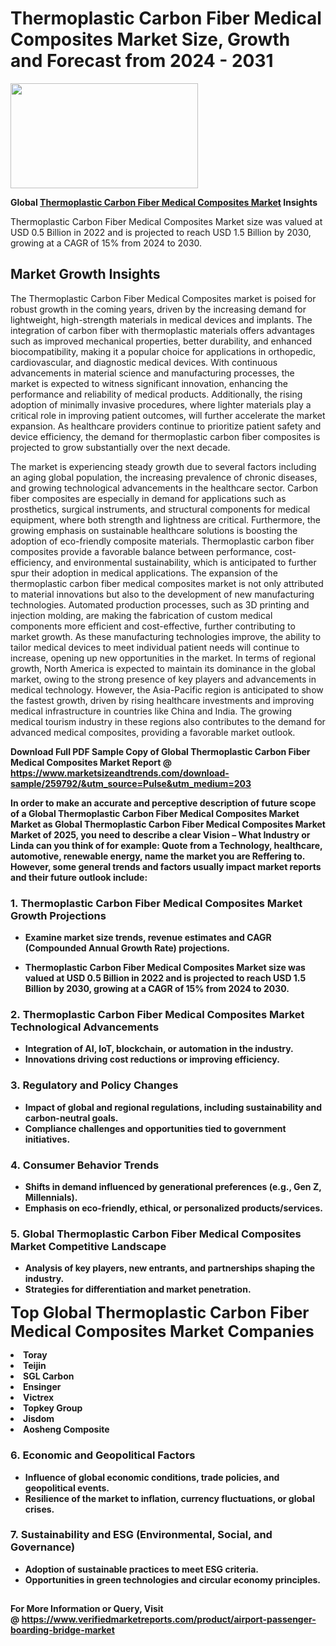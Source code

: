 <H1>Thermoplastic Carbon Fiber Medical Composites Market Size, Growth and Forecast from 2024 - 2031</H1><img class="aligncenter size-medium wp-image-584254" src="https://thirdeyenews.in/wp-content/uploads/2024/09/Global-Market-Research-300x168.jpeg" alt="" width="300" height="168" /><p><strong>Global&nbsp;<a href="https://www.marketsizeandtrends.com/download-sample/259792/&amp;utm_source=Pulse&amp;utm_medium=203">Thermoplastic Carbon Fiber Medical Composites Market</a> Insights</strong></p><p>Thermoplastic Carbon Fiber Medical Composites Market size was valued at USD 0.5 Billion in 2022 and is projected to reach USD 1.5 Billion by 2030, growing at a CAGR of 15% from 2024 to 2030.</p><p><h2>Market Growth Insights</h2> <p>The Thermoplastic Carbon Fiber Medical Composites market is poised for robust growth in the coming years, driven by the increasing demand for lightweight, high-strength materials in medical devices and implants. The integration of carbon fiber with thermoplastic materials offers advantages such as improved mechanical properties, better durability, and enhanced biocompatibility, making it a popular choice for applications in orthopedic, cardiovascular, and diagnostic medical devices. With continuous advancements in material science and manufacturing processes, the market is expected to witness significant innovation, enhancing the performance and reliability of medical products. Additionally, the rising adoption of minimally invasive procedures, where lighter materials play a critical role in improving patient outcomes, will further accelerate the market expansion. As healthcare providers continue to prioritize patient safety and device efficiency, the demand for thermoplastic carbon fiber composites is projected to grow substantially over the next decade.</p> <p><strong></strong></p> <p>The market is experiencing steady growth due to several factors including an aging global population, the increasing prevalence of chronic diseases, and growing technological advancements in the healthcare sector. Carbon fiber composites are especially in demand for applications such as prosthetics, surgical instruments, and structural components for medical equipment, where both strength and lightness are critical. Furthermore, the growing emphasis on sustainable healthcare solutions is boosting the adoption of eco-friendly composite materials. Thermoplastic carbon fiber composites provide a favorable balance between performance, cost-efficiency, and environmental sustainability, which is anticipated to further spur their adoption in medical applications. The expansion of the thermoplastic carbon fiber medical composites market is not only attributed to material innovations but also to the development of new manufacturing technologies. Automated production processes, such as 3D printing and injection molding, are making the fabrication of custom medical components more efficient and cost-effective, further contributing to market growth. As these manufacturing technologies improve, the ability to tailor medical devices to meet individual patient needs will continue to increase, opening up new opportunities in the market. In terms of regional growth, North America is expected to maintain its dominance in the global market, owing to the strong presence of key players and advancements in medical technology. However, the Asia-Pacific region is anticipated to show the fastest growth, driven by rising healthcare investments and improving medical infrastructure in countries like China and India. The growing medical tourism industry in these regions also contributes to the demand for advanced medical composites, providing a favorable market outlook.</p> <p><strong></p><p><span class=""><strong>Download Full PDF Sample Copy of Global Thermoplastic Carbon Fiber Medical Composites Market Report</strong> @ <a href="https://www.marketsizeandtrends.com/download-sample/259792/&amp;utm_source=Pulse&amp;utm_medium=203" target="_blank">https://www.marketsizeandtrends.com/download-sample/259792/&amp;utm_source=Pulse&amp;utm_medium=203</a></span></p><p>In order to make an accurate and perceptive description of future scope of a Global&nbsp;Thermoplastic Carbon Fiber Medical Composites Market Market as Global&nbsp;Thermoplastic Carbon Fiber Medical Composites Market Market of 2025, you need to describe a clear Vision &ndash; What Industry or Linda can you think of for example: Quote from a Technology, healthcare, automotive, renewable energy, name the market you are Reffering to. However, some general trends and factors usually impact market reports and their future outlook include:</p><h3>1.&nbsp;<strong>Thermoplastic Carbon Fiber Medical Composites Market Growth Projections</strong></h3><ul><li>Examine market size trends, revenue estimates and CAGR (Compounded Annual Growth Rate) projections.</li><li><p>Thermoplastic Carbon Fiber Medical Composites Market size was valued at USD 0.5 Billion in 2022 and is projected to reach USD 1.5 Billion by 2030, growing at a CAGR of 15% from 2024 to 2030.</p></li></ul><h3>2.&nbsp;<strong>Thermoplastic Carbon Fiber Medical Composites Market Technological Advancements</strong></h3><ul><li>Integration of AI, IoT, blockchain, or automation in the industry.</li><li>Innovations driving cost reductions or improving efficiency.</li></ul><h3>3.&nbsp;<strong>Regulatory and Policy Changes</strong></h3><ul><li>Impact of global and regional regulations, including sustainability and carbon-neutral goals.</li><li>Compliance challenges and opportunities tied to government initiatives.</li></ul><h3>4.&nbsp;<strong>Consumer Behavior Trends</strong></h3><ul><li>Shifts in demand influenced by generational preferences (e.g., Gen Z, Millennials).</li><li>Emphasis on eco-friendly, ethical, or personalized products/services.</li></ul><h3>5.&nbsp;<strong>Global Thermoplastic Carbon Fiber Medical Composites Market Competitive Landscape</strong></h3><ul><li>Analysis of key players, new entrants, and partnerships shaping the industry.</li><li>Strategies for differentiation and market penetration.</li></ul><p data-pm-slice="1 1 []"><span style="color: inherit; font-family: inherit; font-size: 25px;">Top Global Thermoplastic Carbon Fiber Medical Composites Market Companies</span></p><div class="" data-test-id=""><p><li>Toray</li><li> Teijin</li><li> SGL Carbon</li><li> Ensinger</li><li> Victrex</li><li> Topkey Group</li><li> Jisdom</li><li> Aosheng Composite</li></p></div><h3>6.&nbsp;<strong>Economic and Geopolitical Factors</strong></h3><ul><li>Influence of global economic conditions, trade policies, and geopolitical events.</li><li>Resilience of the market to inflation, currency fluctuations, or global crises.</li></ul><h3>7.&nbsp;<strong>Sustainability and ESG (Environmental, Social, and Governance)</strong></h3><ul><li>Adoption of sustainable practices to meet ESG criteria.</li><li>Opportunities in green technologies and circular economy principles.</li></ul><h2><strong style="font-size: 14px;">For More Information or Query, Visit @&nbsp;</strong><a style="background-color: #ffffff; font-size: 14px;" href="https://www.marketsizeandtrends.com/report/thermoplastic-carbon-fiber-medical-composites-market/" target="_blank">https://www.verifiedmarketreports.com/product/airport-passenger-boarding-bridge-market</a></h2>
